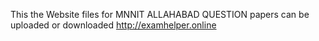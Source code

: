 This the Website files for MNNIT ALLAHABAD
QUESTION papers can be uploaded or downloaded
http://examhelper.online